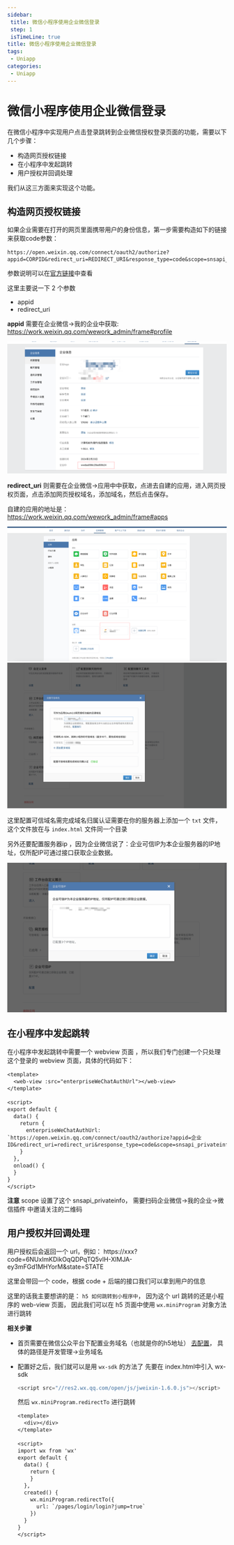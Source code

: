 ```yaml
---
sidebar: 
 title: 微信小程序使用企业微信登录
 step: 1
 isTimeLine: true
title: 微信小程序使用企业微信登录
tags:
 - Uniapp
categories:
 - Uniapp
---
```


# 微信小程序使用企业微信登录
在微信小程序中实现用户点击登录跳转到企业微信授权登录页面的功能，需要以下几个步骤：
- 构造网页授权链接
- 在小程序中发起跳转
- 用户授权并回调处理

我们从这三方面来实现这个功能。

## 构造网页授权链接

如果企业需要在打开的网页里面携带用户的身份信息，第一步需要构造如下的链接来获取code参数：
```text
https://open.weixin.qq.com/connect/oauth2/authorize?appid=CORPID&redirect_uri=REDIRECT_URI&response_type=code&scope=snsapi_base&state=STATE&agentid=AGENTID#wechat_redirect
```
参数说明可以在[官方链接](https://developer.work.weixin.qq.com/document/path/91022)中查看

这里主要说一下 2 个参数
- appid
- redirect_uri

**appid** 需要在企业微信->我的企业中获取: https://work.weixin.qq.com/wework_admin/frame#profile

<img src="./assets/qy-appid.png" alt="" />

**redirect_uri** 则需要在企业微信->应用中中获取，点进去自建的应用，进入网页授权页面，点击添加网页授权域名，添加域名，然后点击保存。

自建的应用的地址是：https://work.weixin.qq.com/wework_admin/frame#apps

<img src="./assets/qy-redirect-url.png" alt="" />

<img src="./assets/qy-redirect-url2.png" alt="" />

这里配置可信域名需完成域名归属认证需要在你的服务器上添加一个 `txt` 文件， 这个文件放在与 `index.html` 文件同一个目录

另外还要配置服务器ip ，因为企业微信说了：企业可信IP为本企业服务器的IP地址，仅所配IP可通过接口获取企业数据。

<img src="./assets/qy-redirect-url3.png" alt="" />

## 在小程序中发起跳转
在小程序中发起跳转中需要一个 webview 页面 ，所以我们专门创建一个只处理这个登录的 webview 页面，具体的代码如下：

```vue
<template>
  <web-view :src="enterpriseWeChatAuthUrl"></web-view>
</template>

<script>
export default {
  data() {
    return {
      enterpriseWeChatAuthUrl: `https://open.weixin.qq.com/connect/oauth2/authorize?appid=企业ID&redirect_uri=redirect_uri&response_type=code&scope=snsapi_privateinfo&state=STATE&agentid=1000003#wechat_redirect`
    }
  },
  onload() {
  }
}
</script>
```
**注意**
scope 设置了这个 snsapi_privateinfo， 需要扫码企业微信->我的企业->微信插件 中邀请关注的二维码

## 用户授权并回调处理
用户授权后会返回一个 url，例如： https://xxx?code=6NUxlmKDikOqQDPqTQ5vlH-XlMJA-ey3mFGd1MHYorM&amp;state=STATE 

这里会带回一个 code，根据 code + 后端的接口我们可以拿到用户的信息

这里的话我主要想讲的是： `h5 如何跳转到小程序中`， 因为这个 url 跳转的还是小程序的 web-view 页面， 因此我们可以在 h5 页面中使用 `wx.miniProgram` 对象方法进行跳转

**相关步骤**

- 首页需要在微信公众平台下配置业务域名（也就是你的h5地址）
  [去配置](https://mp.weixin.qq.com)， 具体的路径是开发管理->业务域名

- 配置好之后，我们就可以是用 `wx-sdk` 的方法了
  先要在 index.html中引入 wx-sdk

  ```js
  <script src="//res2.wx.qq.com/open/js/jweixin-1.6.0.js"></script>
  ```
  然后 `wx.miniProgram.redirectTo` 进行跳转

  ```vue
  <template>
    <div></div>
  </template>

  <script>
  import wx from 'wx'
  export default {
    data() {
      return {
      }
    },
    created() {
      wx.miniProgram.redirectTo({
        url: `/pages/login/login?jump=true`
      })
    }
  }
  </script>

  ```
